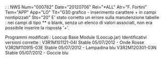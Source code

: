  :  : NWS Num="000782" Date="20120706" Rel="*ALL" Atr="F. Fortini" Tem="APP" App="LO" Tit="G30 grafico - inserimento carattere + in campi nontipizzati" Sts="20"
E' stato corretto un errore sulla manutenzione tabelle :  nei campi di tipo ** o blank, senza un elenco di valori associati, non era possibile inserire la risposta '+'.

Programmi modificati : 
Loocup Base Module (Loocup.jar)
Identificativi versioni corrette : 
V3R1M101121-04I Stable 05/07/2012 - Onde Rosse
V3R2M110915-03E Stable 05/07/2012 - Lampadina blu
V3R2M120301-03N Stable 05/07/2012 - Goccie blu
